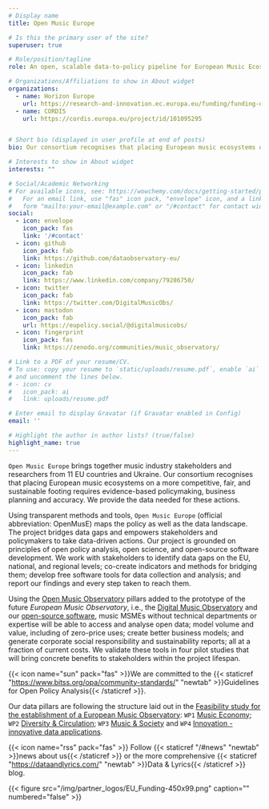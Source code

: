 ```yaml
---
# Display name
title: Open Music Europe

# Is this the primary user of the site?
superuser: true

# Role/position/tagline
role: An open, scalable data-to-policy pipeline for European Music Ecosystems.

# Organizations/Affiliations to show in About widget
organizations:
  - name: Horizon Europe
    url: https://research-and-innovation.ec.europa.eu/funding/funding-opportunities/funding-programmes-and-open-calls/horizon-europe_en
  - name: CORDIS
    url: https://cordis.europa.eu/project/id/101095295


# Short bio (displayed in user profile at end of posts)
bio: Our consortium recognises that placing European music ecosystems on a more competitive, fair, and sustainable footing requires evidence-based policymaking, business planning and accuracy. We provide the data needed for these actions.

# Interests to show in About widget
interests: ""

# Social/Academic Networking
# For available icons, see: https://wowchemy.com/docs/getting-started/page-builder/#icons
#   For an email link, use "fas" icon pack, "envelope" icon, and a link in the
#   form "mailto:your-email@example.com" or "/#contact" for contact widget.
social:
  - icon: envelope
    icon_pack: fas
    link: '/#contact'
  - icon: github
    icon_pack: fab
    link: https://github.com/dataobservatory-eu/
  - icon: linkedin
    icon_pack: fab
    link: https://www.linkedin.com/company/79286750/
  - icon: twitter
    icon_pack: fab
    link: https://twitter.com/DigitalMusicObs/
  - icon: mastodon
    icon_pack: fab
    url: https://eupolicy.social/@digitalmusicobs/
  - icon: fingerprint
    icon_pack: fas
    link: https://zenodo.org/communities/music_observatory/

# Link to a PDF of your resume/CV.
# To use: copy your resume to `static/uploads/resume.pdf`, enable `ai` icons in `params.toml`,
# and uncomment the lines below.
# - icon: cv
#   icon_pack: ai
#   link: uploads/resume.pdf

# Enter email to display Gravatar (if Gravatar enabled in Config)
email: ''

# Highlight the author in author lists? (true/false)
highlight_name: true
---
```


`Open Music Europe` brings together music industry stakeholders and researchers from 11 EU countries and Ukraine. Our consortium recognises that placing European music ecosystems on a more competitive, fair, and sustainable footing requires evidence-based policymaking, business planning and accuracy. We provide the data needed for these actions.

Using transparent methods and tools, `Open Music Europe` (official abbreviation: OpenMusE) maps the policy as well as the data landscape. The project bridges data gaps and empowers stakeholders and policymakers to take data-driven actions. Our project is grounded on principles of open policy analysis, open science, and open-source software development. We work with stakeholders to identify data gaps on the EU, national, and regional levels; co-create indicators and methods for bridging them; develop free software tools for data collection and analysis; and report our findings and every step taken to reach them.

Using the [Open Music Observatory](/resources/open-music-observatory/) pillars added to the prototype of the future _European Music Observatory_, i.e., the [Digital Music Observatory](https://music.dataobservatory.eu/) and our [open-source software](/software), music MSMEs without technical departments or expertise will be able to access and analyse open data; model volume and value, including of zero-price uses; create better business models; and generate corporate social responsibility and sustainability reports; all at a fraction of current costs. We validate these tools in four pilot studies that will bring concrete benefits to stakeholders within the project lifespan.

{{< icon name="sun" pack="fas" >}}We are committed to the {{< staticref "https://www.bitss.org/opa/community-standards/" "newtab" >}}Guidelines for Open Policy Analysis{{< /staticref >}}.


Our data pillars are following the structure laid out in the [Feasibility study for the establishment of a European Music Observatory](post/2020-11-16-european-music-observatory-feasibility/): `WP1` [Music Economy](https://music.dataobservatory.eu//pillars/music-and-society/); `WP2` [Diversity & Circulation](https://music.dataobservatory.eu//pillars/diversity-circulatoin/); `WP3` [Music & Society](https://music.dataobservatory.eu//pillars/music-and-society/) and `WP4` [Innovation - innovative data applications](https://music.dataobservatory.eu//#usecases).

{{< icon name="rss" pack="fas" >}} Follow {{< staticref "/#news" "newtab" >}}news about us{{< /staticref >}} or the more comprehensive {{< staticref "https://dataandlyrics.com/" "newtab" >}}Data & Lyrics{{< /staticref >}}  blog.

<td style="text-align: center;">{{< figure src="/img/partner_logos/EU_Funding-450x99.png" caption="" numbered="false" >}}</td>
